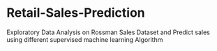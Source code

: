 # Retail-Sales-Prediction
Exploratory Data Analysis on Rossman Sales Dataset and Predict sales using different supervised machine learning Algorithm
